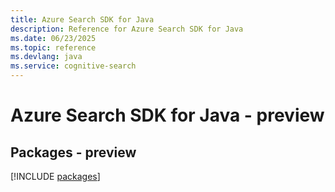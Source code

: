 ```yaml
---
title: Azure Search SDK for Java
description: Reference for Azure Search SDK for Java
ms.date: 06/23/2025
ms.topic: reference
ms.devlang: java
ms.service: cognitive-search
---
```

# Azure Search SDK for Java - preview
## Packages - preview
[!INCLUDE [packages](search-index.md)]